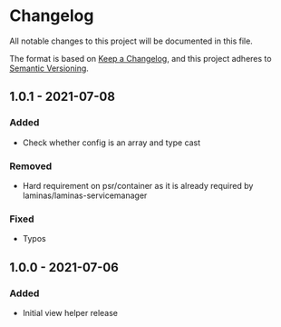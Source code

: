 # Changelog
All notable changes to this project will be documented in this file.

The format is based on [Keep a Changelog](https://keepachangelog.com/en/1.0.0/),
and this project adheres to [Semantic Versioning](https://semver.org/spec/v2.0.0.html).

## 1.0.1 - 2021-07-08
### Added
- Check whether config is an array and type cast

### Removed
- Hard requirement on psr/container as it is already required by laminas/laminas-servicemanager

### Fixed
- Typos

## 1.0.0 - 2021-07-06
### Added
- Initial view helper release
